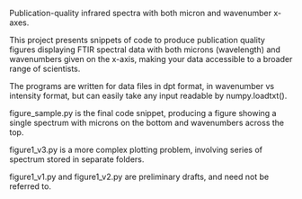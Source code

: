 Publication-quality infrared spectra with both micron and wavenumber x-axes.

This project presents snippets of code to produce publication quality figures displaying FTIR spectral data with both microns (wavelength) and wavenumbers given on the x-axis, making your data accessible to a broader range of scientists.

The programs are written for data files in dpt format, in wavenumber vs intensity format, but can easily take any input readable by numpy.loadtxt(). 

figure_sample.py is the final code snippet, producing a figure showing a single spectrum with microns on the bottom and wavenumbers across the top.

figure1_v3.py is a more complex plotting problem, involving series of spectrum stored in separate folders.

figure1_v1.py and figure1_v2.py are preliminary drafts, and need not be referred to.
